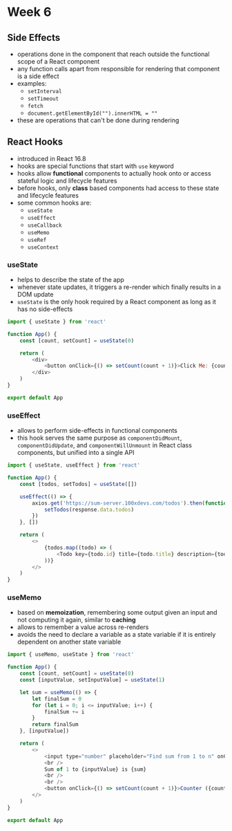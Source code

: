 # Week 6

## Side Effects

-   operations done in the component that reach outside the functional scope of a React component
-   any function calls apart from responsible for rendering that component is a side effect
-   examples:
    -   `setInterval`
    -   `setTimeout`
    -   `fetch`
    -   `document.getElementById("").innerHTML = ""`
-   these are operations that can't be done during rendering

## React Hooks

-   introduced in React 16.8
-   hooks are special functions that start with `use` keyword
-   hooks allow **functional** components to actually hook onto or access stateful logic and lifecycle features
-   before hooks, only **class** based components had access to these state and lifecycle features
-   some common hooks are:
    -   `useState`
    -   `useEffect`
    -   `useCallback`
    -   `useMemo`
    -   `useRef`
    -   `useContext`

### useState

-   helps to describe the state of the app
-   whenever state updates, it triggers a re-render which finally results in a DOM update
-   `useState` is the only hook required by a React component as long as it has no side-effects

```javascript
import { useState } from 'react'

function App() {
    const [count, setCount] = useState(0)

    return (
        <div>
            <button onClick={() => setCount(count + 1)}>Click Me: {count}</button>
        </div>
    )
}

export default App
```

### useEffect

-   allows to perform side-effects in functional components
-   this hook serves the same purpose as `componentDidMount`, `componentDidUpdate`, and `componentWillUnmount` in React class components, but unified into a single API

```javascript
import { useState, useEffect } from 'react'

function App() {
    const [todos, setTodos] = useState([])

    useEffect(() => {
        axios.get('https://sum-server.100xdevs.com/todos').then(function (response) {
            setTodos(response.data.todos)
        })
    }, [])

    return (
        <>
            {todos.map((todo) => (
                <Todo key={todo.id} title={todo.title} description={todo.description} />
            ))}
        </>
    )
}
```

### useMemo

-   based on **memoization**, remembering some output given an input and not computing it again, similar to **caching**
-   allows to remember a value across re-renders
-   avoids the need to declare a variable as a state variable if it is entirely dependent on another state variable

```javascript
import { useMemo, useState } from 'react'

function App() {
    const [count, setCount] = useState(0)
    const [inputValue, setInputValue] = useState(1)

    let sum = useMemo(() => {
        let finalSum = 0
        for (let i = 0; i <= inputValue; i++) {
            finalSum += i
        }
        return finalSum
    }, [inputValue])

    return (
        <>
            <input type="number" placeholder="Find sum from 1 to n" onChange={(e) => setInputValue(e.target.value)} />
            <br />
            Sum of 1 to {inputValue} is {sum}
            <br />
            <br />
            <button onClick={() => setCount(count + 1)}>Counter ({count})</button>
        </>
    )
}

export default App
```

